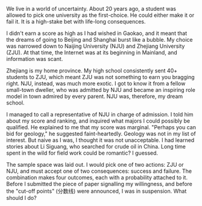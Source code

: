 We live in a world of uncertainty. About 20 years ago, a student was allowed to pick one university as the first-choice. He could either make it or fail it. It is a high-stake bet with life-long consequences. 

I didn't earn a score as high as I had wished in Gaokao, and it meant that the dreams of going to Beijing and Shanghai burst like a bubble. My choice was narrowed down to Naijing University (NJU) and Zhejiang University (ZJU). At that time, the Internet was at its beginning in Mainland, and information was scant.

Zhejiang is my home province. My high school consistently sent 40+ students to ZJU, which meant ZJU was not something to earn you bragging right. 
NJU, instead, was much more exotic. I got to know it from a fellow small-town dweller, who was admitted by NJU and became an inspiring role model in town admired by every parent. NJU was, therefore, my dream school.

I managed to call a representative of NJU in charge of admission. I told him about my score and ranking, and inquired what majors I could possibly be qualified. He explained to me that my score was marginal. "Perhaps you can bid for geology," he suggested faint-heartedly. Geology was not in my list of interest. But naive as I was, I thought it was not unacceptable. I had learned stories about Li Siguang, who searched for crude oil in China. Long time spent in the wild for field work could be romantic? I guessed.

The sample space was laid out. I would pick one of two actions: ZJU or NJU, and must accept one of two consequences: success and failure. The combination makes four outcomes, each with a probability attached to it. 
Before I submitted the piece of paper signalling my willingness, and before the "cut-off points" (分数线) were announced, I was in suspension. What should I do?

